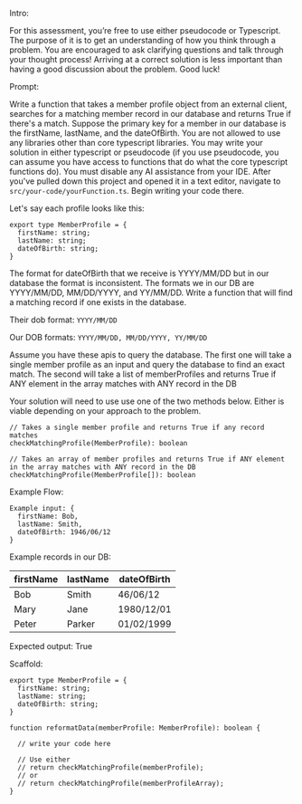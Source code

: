 Intro:

For this assessment, you’re free to use either pseudocode or Typescript. The purpose of it is to get an understanding of how you think through a problem. You are encouraged to ask clarifying questions and talk through your thought process! Arriving at a correct solution is less important than having a good discussion about the problem. Good luck!

Prompt:

Write a function that takes a member profile object from an external client, searches for a matching member record in our database and returns True if there's a match. Suppose the primary key for a member in our database is the firstName, lastName, and the dateOfBirth. You are not allowed to use any libraries other than core typescript libraries. You may write your solution in either typescript or pseudocode (if you use pseudocode, you can assume you have access to functions that do what the core typescript functions do). You must disable any AI assistance from your IDE. After you've pulled down this project and opened it in a text editor, navigate to `src/your-code/yourFunction.ts`. Begin writing your code there.

Let's say each profile looks like this:

```
export type MemberProfile = {
  firstName: string;
  lastName: string;
  dateOfBirth: string;
}
```

The format for dateOfBirth that we receive is YYYY/MM/DD but in our database the format is inconsistent. The formats we in our DB are YYYY/MM/DD, MM/DD/YYYY, and YY/MM/DD. Write a function that will find a matching record if one exists in the database.

Their dob format: `YYYY/MM/DD`

Our DOB formats: `YYYY/MM/DD, MM/DD/YYYY, YY/MM/DD`

Assume you have these apis to query the database. The first one will take a single member profile as an input and query the database to find an exact match. The second will take a list of memberProfiles and returns True if ANY element in the array matches with ANY record in the DB

Your solution will need to use use one of the two methods below. Either is viable depending on your approach to the problem.

```
// Takes a single member profile and returns True if any record matches
checkMatchingProfile(MemberProfile): boolean

// Takes an array of member profiles and returns True if ANY element in the array matches with ANY record in the DB
checkMatchingProfile(MemberProfile[]): boolean
```

Example Flow:

```
Example input: {
  firstName: Bob,
  lastName: Smith,
  dateOfBirth: 1946/06/12
}
```

Example records in our DB:

| firstName | lastName | dateOfBirth |
| --------- | -------- | ----------- |
| Bob       | Smith    | 46/06/12    |
| Mary      | Jane     | 1980/12/01  |
| Peter     | Parker   | 01/02/1999  |

Expected output: True

Scaffold:

```
export type MemberProfile = {
  firstName: string;
  lastName: string;
  dateOfBirth: string;
}

function reformatData(memberProfile: MemberProfile): boolean {

  // write your code here

  // Use either
  // return checkMatchingProfile(memberProfile);
  // or
  // return checkMatchingProfile(memberProfileArray);
}
```
